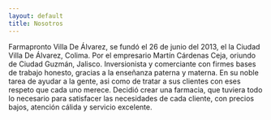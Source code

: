 ```yaml
---
layout: default
title: Nosotros
---
```


<div class="home">

Farmapronto Villa De Álvarez, se fundó el 26 de junio del 2013, el la Ciudad  Villa De Álvarez, Colima. Por el empresario Martín Cárdenas Ceja, oriundo de Ciudad Guzmán, Jalisco. Inversionista y comerciante con firmes bases de trabajo honesto, gracias a la enseñanza paterna y materna. En su noble tarea de ayudar a la gente, asi como de tratar a sus clientes con eses respeto que cada uno merece. Decidió crear una farmacia, que tuviera todo lo necesario para satisfacer las necesidades de cada cliente, con precios bajos, atención cálida y servicio excelente. 

</div>
